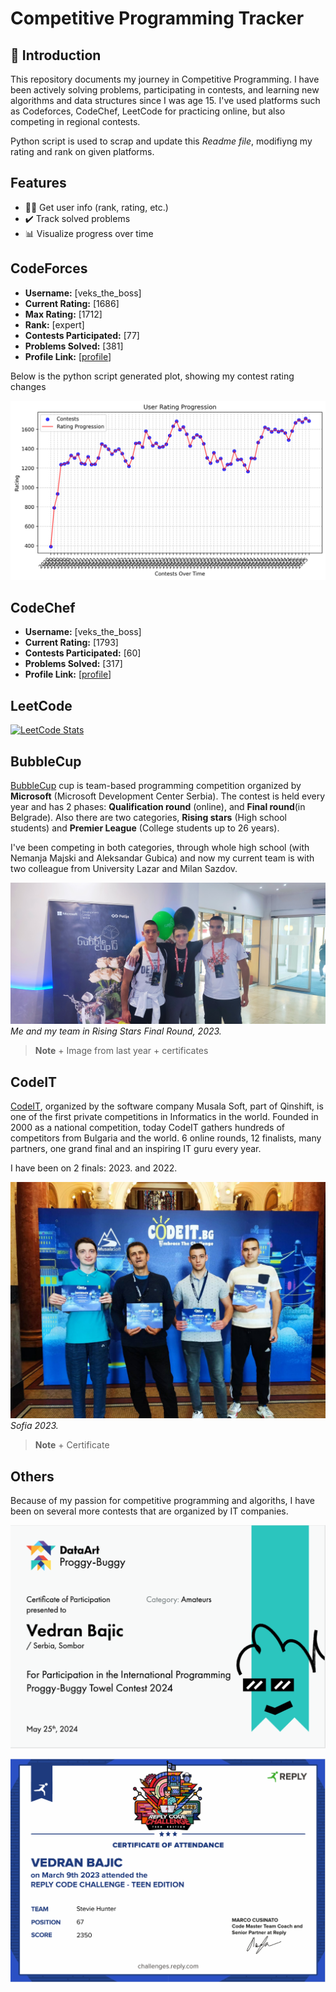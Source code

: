 # Competitive Programming Tracker

## 🚀 Introduction
This repository documents my journey in Competitive Programming. I have been actively 
solving problems, participating in contests, and learning new algorithms and data structures since I was age 15.
I've used platforms such as Codeforces, CodeChef, LeetCode for practicing online, but also
competing in regional contests.

Python script is used to scrap and update this *Readme file*, modifiyng my rating and rank on given platforms.

## Features

- 🧑‍💻 Get user info (rank, rating, etc.)
- ✔️ Track solved problems
- 📊 Visualize progress over time


## CodeForces

- **Username:** [veks_the_boss]
- **Current Rating:** [1686]
- **Max Rating:** [1712]
- **Rank:** [expert]
- **Contests Participated:** [77]
- **Problems Solved:** [381]
- **Profile Link:** [[profile](https://codeforces.com/profile/veks_the_boss)]

Below is the python script generated plot, showing my contest rating changes

![User Rating Progression](images/rating_progress.png)


## CodeChef

- **Username:** [veks_the_boss]
- **Current Rating:** [1793]
- **Contests Participated:** [60]
- **Problems Solved:** [317]
- **Profile Link:** [[profile](https://www.codechef.com/users/veks_the_boss)]


## LeetCode
[![LeetCode Stats](https://leetcard.jacoblin.cool/veks_the_boss?theme=dark&font=Montserrat&extension=activity)](https://leetcode.com/veks_the_boss/)

## BubbleCup


[BubbleCup](https://www.bubblecup.org/) cup is team-based programming competition organized by **Microsoft** (Microsoft Development Center Serbia). The contest is held every
year and has 2 phases: **Qualification round** (online), and **Final round**(in Belgrade). Also there are two categories, **Rising stars** (High school students) and **Premier League** (College students up to 26 years).

I've been competing in both categories, through whole high school (with Nemanja Majski and Aleksandar Gubica) and now my current team is with two colleague from University Lazar and Milan Sazdov.

![Finale High School](images/buble_cup_microsoft_serbia_1.jpg)
*Me and my team in Rising Stars Final Round, 2023.*

>**Note** + Image from last year + certificates

## CodeIT

[CodeIT](https://codeit.bg/eng), organized by the software company Musala Soft, part of Qinshift, is one of the first private competitions 
in Informatics in the world. Founded in 2000 as a national competition, today CodeIT gathers hundreds of 
competitors from Bulgaria and the world. 6 online rounds, 12 finalists, many partners, one grand final and an inspiring IT guru every year.

I have been on 2 finals: 2023. and 2022.

![Finale](images/sofia,_code_IT_finale.jpg)
*Sofia 2023.*

>**Note** + Certificate

## Others

Because of my passion for competitive programming and algoriths, I have been on several more contests that 
are organized by IT companies. 

![Proggy Buggy](images/proggy.PNG)

![reply](images/reply.PNG)


